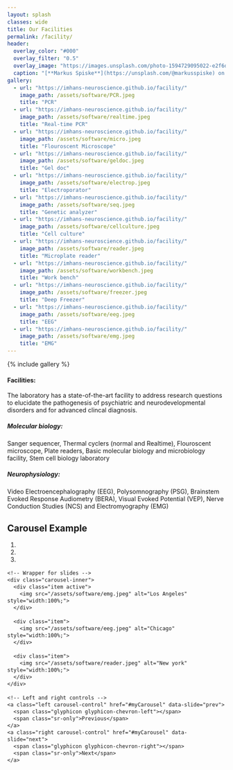 ```yaml
---
layout: splash
classes: wide
title: Our Facilities
permalink: /facility/
header:
  overlay_color: "#000"
  overlay_filter: "0.5"
  overlay_image: "https://images.unsplash.com/photo-1594729095022-e2f6d2eece9c?ixlib=rb-1.2.1&ixid=MnwxMjA3fDB8MHxwaG90by1wYWdlfHx8fGVufDB8fHx8&auto=format&fit=crop&w=1771&q=80"
  caption: "[**Markus Spiske**](https://unsplash.com/@markusspiske) on [*Unsplash*](https://unsplash.com)"
gallery:
  - url: "https://imhans-neuroscience.github.io/facility/"
    image_path: /assets/software/PCR.jpeg
    title: "PCR"
  - url: "https://imhans-neuroscience.github.io/facility/"
    image_path: /assets/software/realtime.jpeg
    title: "Real-time PCR"
  - url: "https://imhans-neuroscience.github.io/facility/"
    image_path: /assets/software/micro.jpeg
    title: "Flouroscent Microscope"
  - url: "https://imhans-neuroscience.github.io/facility/"
    image_path: /assets/software/geldoc.jpeg
    title: "Gel doc"
  - url: "https://imhans-neuroscience.github.io/facility/"
    image_path: /assets/software/electrop.jpeg
    title: "Electroporator"
  - url: "https://imhans-neuroscience.github.io/facility/"
    image_path: /assets/software/seq.jpeg
    title: "Genetic analyzer"
  - url: "https://imhans-neuroscience.github.io/facility/"
    image_path: /assets/software/cellculture.jpeg
    title: "Cell culture"
  - url: "https://imhans-neuroscience.github.io/facility/"
    image_path: /assets/software/reader.jpeg
    title: "Microplate reader"
  - url: "https://imhans-neuroscience.github.io/facility/"
    image_path: /assets/software/workbench.jpeg
    title: "Work bench"
  - url: "https://imhans-neuroscience.github.io/facility/"
    image_path: /assets/software/freezer.jpeg
    title: "Deep Freezer"
  - url: "https://imhans-neuroscience.github.io/facility/"
    image_path: /assets/software/eeg.jpeg
    title: "EEG"
  - url: "https://imhans-neuroscience.github.io/facility/"
    image_path: /assets/software/emg.jpeg
    title: "EMG"
---
```

{% include gallery %}

#### **Facilities:**
The laboratory has a state-of-the-art facility to address research questions to elucidate the pathogenesis of psychiatric and neurodevelopmental disorders and for advanced clincal diagnosis.
##### **Molecular biology:** 
Sanger sequencer, Thermal cyclers (normal and Realtime), Flouroscent microscope, Plate readers, Basic molecular biology and microbiology facility, Stem cell biology laboratory
##### **Neurophysiology:** 
Video Electroencephalography (EEG), Polysomnography (PSG), Brainstem Evoked Response Audiometry (BERA), Visual Evoked Potential (VEP), Nerve Conduction Studies (NCS) and Electromyography (EMG)

<!DOCTYPE html>
<html lang="en">
<head>
  <title>Bootstrap Example</title>
  <meta charset="utf-8">
  <meta name="viewport" content="width=device-width, initial-scale=1">
  <link rel="stylesheet" href="https://maxcdn.bootstrapcdn.com/bootstrap/3.4.1/css/bootstrap.min.css">
  <script src="https://ajax.googleapis.com/ajax/libs/jquery/3.6.0/jquery.min.js"></script>
  <script src="https://maxcdn.bootstrapcdn.com/bootstrap/3.4.1/js/bootstrap.min.js"></script>
</head>
<body>

<div class="container">
  <h2>Carousel Example</h2>  
  <div id="myCarousel" class="carousel slide" data-ride="carousel">
    <!-- Indicators -->
    <ol class="carousel-indicators">
      <li data-target="#myCarousel" data-slide-to="0" class="active"></li>
      <li data-target="#myCarousel" data-slide-to="1"></li>
      <li data-target="#myCarousel" data-slide-to="2"></li>
    </ol>

    <!-- Wrapper for slides -->
    <div class="carousel-inner">
      <div class="item active">
        <img src="/assets/software/emg.jpeg" alt="Los Angeles" style="width:100%;">
      </div>

      <div class="item">
        <img src="/assets/software/eeg.jpeg" alt="Chicago" style="width:100%;">
      </div>
    
      <div class="item">
        <img src="/assets/software/reader.jpeg" alt="New york" style="width:100%;">
      </div>
    </div>

    <!-- Left and right controls -->
    <a class="left carousel-control" href="#myCarousel" data-slide="prev">
      <span class="glyphicon glyphicon-chevron-left"></span>
      <span class="sr-only">Previous</span>
    </a>
    <a class="right carousel-control" href="#myCarousel" data-slide="next">
      <span class="glyphicon glyphicon-chevron-right"></span>
      <span class="sr-only">Next</span>
    </a>
  </div>
</div>

</body>
</html>
